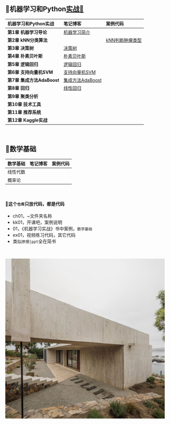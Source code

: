 ## 🍉机器学习和Python[实战🔗](https://github.com/appke/MachineLearning-notebook)

机器学习和Python实战| 笔记博客 | 案例代码 
:--|:--|:--
**第1章 机器学习导论** | [机器学习简介](https://www.jianshu.com/p/ce5a3bcb8414) |
**第2章 kNN分类算法** |  |[kNN判断肿瘤类型](https://nbviewer.jupyter.org/github/angmu/Machine-Learning/blob/master/ch03/kNN.ipynb)
**第3章 决策树** | [决策树]() |
**第4章 朴素贝叶斯** | [朴素贝叶斯]() |
**第5章 逻辑回归** | [逻辑回归](https://www.jianshu.com/p/7966614c082b) |
**第6章 支持向量机SVM** | [支持向量机SVM]() |
**第7章 集成方法AdaBoost** | [集成方法AdaBoost]() |
**第8章 回归** | [线性回归](https://www.jianshu.com/p/7966614c082b) |
**第9章 聚类分析** |  |
**第10章 技术工具** | |
**第11章 推荐系统** | |
**第12章 Kaggle实战** | |


<br>

## 🌟数学基础

数学基础| 笔记博客 | 案例代码 
:--|:--|:--
线性代数 |  |
概率论 |  |

<br>

#### 🌾这个`仓库`只放代码，都是代码

- ch01，~文件夹名称
- kk01，开课吧，案例说明
- 01，《机器学习实战》书中案例，`数学基础`
- ex01，视频练习代码，其它代码
- 类似`原理|ppt`全在简书

<br>

<p align='left'>
<img src='ch01-导论/images/surface-plot.jpg'>
</p>